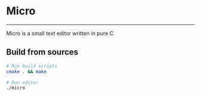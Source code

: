 # Micro
---
Micro is a small text editor written in pure C

## Build from sources
```bash
# Run build scripts
cmake . && make

# Run editor
./micro
```